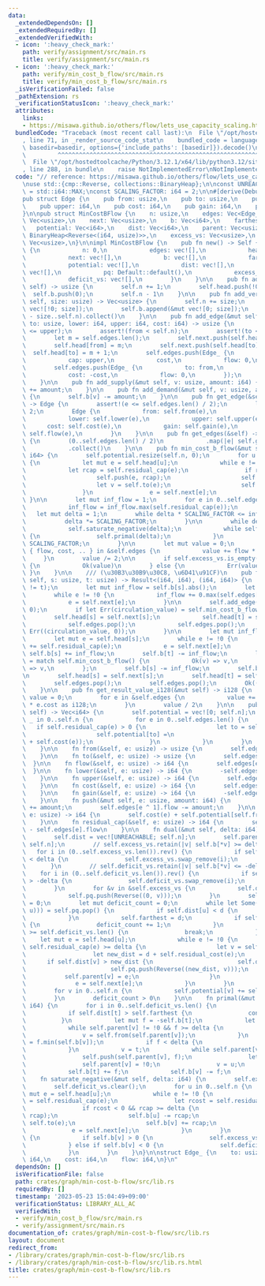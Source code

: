 ```yaml
---
data:
  _extendedDependsOn: []
  _extendedRequiredBy: []
  _extendedVerifiedWith:
  - icon: ':heavy_check_mark:'
    path: verify/assignment/src/main.rs
    title: verify/assignment/src/main.rs
  - icon: ':heavy_check_mark:'
    path: verify/min_cost_b_flow/src/main.rs
    title: verify/min_cost_b_flow/src/main.rs
  _isVerificationFailed: false
  _pathExtension: rs
  _verificationStatusIcon: ':heavy_check_mark:'
  attributes:
    links:
    - https://misawa.github.io/others/flow/lets_use_capacity_scaling.html
  bundledCode: "Traceback (most recent call last):\n  File \"/opt/hostedtoolcache/Python/3.12.1/x64/lib/python3.12/site-packages/onlinejudge_verify/documentation/build.py\"\
    , line 71, in _render_source_code_stat\n    bundled_code = language.bundle(stat.path,\
    \ basedir=basedir, options={'include_paths': [basedir]}).decode()\n          \
    \         ^^^^^^^^^^^^^^^^^^^^^^^^^^^^^^^^^^^^^^^^^^^^^^^^^^^^^^^^^^^^^^^^^^^^^^^^^^^^^^^^^\n\
    \  File \"/opt/hostedtoolcache/Python/3.12.1/x64/lib/python3.12/site-packages/onlinejudge_verify/languages/rust.py\"\
    , line 288, in bundle\n    raise NotImplementedError\nNotImplementedError\n"
  code: "// reference: https://misawa.github.io/others/flow/lets_use_capacity_scaling.html\n\
    \nuse std::{cmp::Reverse, collections::BinaryHeap};\n\nconst UNREACHABLE: i64\
    \ = std::i64::MAX;\nconst SCALING_FACTOR: i64 = 2;\n\n#[derive(Debug, Clone, Copy)]\n\
    pub struct Edge {\n    pub from: usize,\n    pub to: usize,\n    pub lower: i64,\n\
    \    pub upper: i64,\n    pub cost: i64,\n    pub gain: i64,\n    pub flow: i64,\n\
    }\n\npub struct MinCostBFlow {\n    n: usize,\n    edges: Vec<Edge_>,\n    head:\
    \ Vec<usize>,\n    next: Vec<usize>,\n    b: Vec<i64>,\n    farthest: i64,\n \
    \   potential: Vec<i64>,\n    dist: Vec<i64>,\n    parent: Vec<usize>,\n    pq:\
    \ BinaryHeap<Reverse<(i64, usize)>>,\n    excess_vs: Vec<usize>,\n    deficit_vs:\
    \ Vec<usize>,\n}\n\nimpl MinCostBFlow {\n    pub fn new() -> Self {\n        Self\
    \ {\n            n: 0,\n            edges: vec![],\n            head: vec![],\n\
    \            next: vec![],\n            b: vec![],\n            farthest: 0,\n\
    \            potential: vec![],\n            dist: vec![],\n            parent:\
    \ vec![],\n            pq: Default::default(),\n            excess_vs: vec![],\n\
    \            deficit_vs: vec![],\n        }\n    }\n\n    pub fn add_vertex(&mut\
    \ self) -> usize {\n        self.n += 1;\n        self.head.push(!0);\n      \
    \  self.b.push(0);\n        self.n - 1\n    }\n\n    pub fn add_vertices(&mut\
    \ self, size: usize) -> Vec<usize> {\n        self.n += size;\n        self.head.append(&mut\
    \ vec![!0; size]);\n        self.b.append(&mut vec![0; size]);\n        (self.n\
    \ - size..self.n).collect()\n    }\n\n    pub fn add_edge(&mut self, from: usize,\
    \ to: usize, lower: i64, upper: i64, cost: i64) -> usize {\n        assert!(lower\
    \ <= upper);\n        assert!(from < self.n);\n        assert!(to < self.n);\n\
    \        let m = self.edges.len();\n        self.next.push(self.head[from]);\n\
    \        self.head[from] = m;\n        self.next.push(self.head[to]);\n      \
    \  self.head[to] = m + 1;\n        self.edges.push(Edge_ {\n            to,\n\
    \            cap: upper,\n            cost,\n            flow: 0,\n        });\n\
    \        self.edges.push(Edge_ {\n            to: from,\n            cap: -lower,\n\
    \            cost: -cost,\n            flow: 0,\n        });\n        m / 2\n\
    \    }\n\n    pub fn add_supply(&mut self, v: usize, amount: i64) {\n        self.b[v]\
    \ += amount;\n    }\n\n    pub fn add_demand(&mut self, v: usize, amount: i64)\
    \ {\n        self.b[v] -= amount;\n    }\n\n    pub fn get_edge(&self, e: usize)\
    \ -> Edge {\n        assert!(e <= self.edges.len() / 2);\n        let e = e *\
    \ 2;\n        Edge {\n            from: self.from(e),\n            to: self.to(e),\n\
    \            lower: self.lower(e),\n            upper: self.upper(e),\n      \
    \      cost: self.cost(e),\n            gain: self.gain(e),\n            flow:\
    \ self.flow(e),\n        }\n    }\n\n    pub fn get_edges(&self) -> Vec<Edge>\
    \ {\n        (0..self.edges.len() / 2)\n            .map(|e| self.get_edge(e))\n\
    \            .collect()\n    }\n\n    pub fn min_cost_b_flow(&mut self) -> Result<i64,\
    \ i64> {\n        self.potential.resize(self.n, 0);\n        for u in 0..self.n\
    \ {\n            let mut e = self.head[u];\n            while e != !0 {\n    \
    \            let rcap = self.residual_cap(e);\n                if rcap < 0 {\n\
    \                    self.push(e, rcap);\n                    self.b[u] -= rcap;\n\
    \                    let v = self.to(e);\n                    self.b[v] += rcap;\n\
    \                }\n                e = self.next[e];\n            }\n       \
    \ }\n\n        let mut inf_flow = 1;\n        for e in 0..self.edges.len() {\n\
    \            inf_flow = inf_flow.max(self.residual_cap(e));\n        }\n     \
    \   let mut delta = 1;\n        while delta * SCALING_FACTOR <= inf_flow {\n \
    \           delta *= SCALING_FACTOR;\n        }\n\n        while delta > 0 {\n\
    \            self.saturate_negative(delta);\n            while self.dual(delta)\
    \ {\n                self.primal(delta);\n            }\n            delta /=\
    \ SCALING_FACTOR;\n        }\n\n        let mut value = 0;\n        for Edge_\
    \ { flow, cost, .. } in &self.edges {\n            value += flow * cost;\n   \
    \     }\n        value /= 2;\n\n        if self.excess_vs.is_empty() && self.deficit_vs.is_empty()\
    \ {\n            Ok(value)\n        } else {\n            Err(value)\n       \
    \ }\n    }\n\n    /// (\u30B3\u30B9\u30C8, \u6D41\u91CF)\n    pub fn min_cost_flow(&mut\
    \ self, s: usize, t: usize) -> Result<(i64, i64), (i64, i64)> {\n        assert!(s\
    \ != t);\n        let mut inf_flow = self.b[s].abs();\n        let mut e = self.head[s];\n\
    \        while e != !0 {\n            inf_flow += 0.max(self.edges[e].cap);\n\
    \            e = self.next[e];\n        }\n\n        self.add_edge(t, s, 0, inf_flow,\
    \ 0);\n        if let Err(circulation_value) = self.min_cost_b_flow() {\n    \
    \        self.head[s] = self.next[s];\n            self.head[t] = self.next[t];\n\
    \            self.edges.pop();\n            self.edges.pop();\n            return\
    \ Err((circulation_value, 0));\n        }\n\n        let mut inf_flow = self.b[s].abs();\n\
    \        let mut e = self.head[s];\n        while e != !0 {\n            inf_flow\
    \ += self.residual_cap(e);\n            e = self.next[e];\n        }\n       \
    \ self.b[s] += inf_flow;\n        self.b[t] -= inf_flow;\n        let mf_value\
    \ = match self.min_cost_b_flow() {\n            Ok(v) => v,\n            Err(v)\
    \ => v,\n        };\n        self.b[s] -= inf_flow;\n        self.b[t] += inf_flow;\n\
    \n        self.head[s] = self.next[s];\n        self.head[t] = self.next[t];\n\
    \        self.edges.pop();\n        self.edges.pop();\n        Ok((mf_value, self.b[t]))\n\
    \    }\n\n    pub fn get_result_value_i128(&mut self) -> i128 {\n        let mut\
    \ value = 0;\n        for e in &self.edges {\n            value += e.flow as i128\
    \ * e.cost as i128;\n        }\n        value / 2\n    }\n\n    pub fn get_potential(&mut\
    \ self) -> Vec<i64> {\n        self.potential = vec![0; self.n];\n        for\
    \ _ in 0..self.n {\n            for e in 0..self.edges.len() {\n             \
    \   if self.residual_cap(e) > 0 {\n                    let to = self.to(e);\n\
    \                    self.potential[to] =\n                        self.potential[to].min(self.potential[self.from(e)]\
    \ + self.cost(e));\n                }\n            }\n        }\n        self.potential.clone()\n\
    \    }\n\n    fn from(&self, e: usize) -> usize {\n        self.edges[e ^ 1].to\n\
    \    }\n\n    fn to(&self, e: usize) -> usize {\n        self.edges[e].to\n  \
    \  }\n\n    fn flow(&self, e: usize) -> i64 {\n        self.edges[e].flow\n  \
    \  }\n\n    fn lower(&self, e: usize) -> i64 {\n        -self.edges[e ^ 1].cap\n\
    \    }\n\n    fn upper(&self, e: usize) -> i64 {\n        self.edges[e].cap\n\
    \    }\n\n    fn cost(&self, e: usize) -> i64 {\n        self.edges[e].cost\n\
    \    }\n\n    fn gain(&self, e: usize) -> i64 {\n        -self.edges[e].cost\n\
    \    }\n\n    fn push(&mut self, e: usize, amount: i64) {\n        self.edges[e].flow\
    \ += amount;\n        self.edges[e ^ 1].flow -= amount;\n    }\n\n    fn residual_cost(&self,\
    \ e: usize) -> i64 {\n        self.cost(e) + self.potential[self.from(e)] - self.potential[self.to(e)]\n\
    \    }\n\n    fn residual_cap(&self, e: usize) -> i64 {\n        self.edges[e].cap\
    \ - self.edges[e].flow\n    }\n\n    fn dual(&mut self, delta: i64) -> bool {\n\
    \        self.dist = vec![UNREACHABLE; self.n];\n        self.parent = vec![!0;\
    \ self.n];\n        // self.excess_vs.retain(|v| self.b[*v] >= delta);\n     \
    \   for i in (0..self.excess_vs.len()).rev() {\n            if self.b[self.excess_vs[i]]\
    \ < delta {\n                self.excess_vs.swap_remove(i);\n            }\n \
    \       }\n        // self.deficit_vs.retain(|v| self.b[*v] <= -delta);\n    \
    \    for i in (0..self.deficit_vs.len()).rev() {\n            if self.b[self.deficit_vs[i]]\
    \ > -delta {\n                self.deficit_vs.swap_remove(i);\n            }\n\
    \        }\n        for &v in &self.excess_vs {\n            self.dist[v] = 0;\n\
    \            self.pq.push(Reverse((0, v)));\n        }\n        self.farthest\
    \ = 0;\n        let mut deficit_count = 0;\n        while let Some(Reverse((d,\
    \ u))) = self.pq.pop() {\n            if self.dist[u] < d {\n                continue;\n\
    \            }\n            self.farthest = d;\n            if self.b[u] <= -delta\
    \ {\n                deficit_count += 1;\n            }\n            if deficit_count\
    \ >= self.deficit_vs.len() {\n                break;\n            }\n        \
    \    let mut e = self.head[u];\n            while e != !0 {\n                if\
    \ self.residual_cap(e) >= delta {\n                    let v = self.to(e);\n \
    \                   let new_dist = d + self.residual_cost(e);\n              \
    \      if self.dist[v] > new_dist {\n                        self.dist[v] = new_dist;\n\
    \                        self.pq.push(Reverse((new_dist, v)));\n             \
    \           self.parent[v] = e;\n                    }\n                }\n  \
    \              e = self.next[e];\n            }\n        }\n        self.pq.clear();\n\
    \        for v in 0..self.n {\n            self.potential[v] += self.dist[v].min(self.farthest);\n\
    \        }\n        deficit_count > 0\n    }\n\n    fn primal(&mut self, delta:\
    \ i64) {\n        for i in 0..self.deficit_vs.len() {\n            let t = self.deficit_vs[i];\n\
    \            if self.dist[t] > self.farthest {\n                continue;\n  \
    \          }\n            let mut f = -self.b[t];\n            let mut v = t;\n\
    \            while self.parent[v] != !0 && f >= delta {\n                f = f.min(self.residual_cap(self.parent[v]));\n\
    \                v = self.from(self.parent[v]);\n            }\n            f\
    \ = f.min(self.b[v]);\n            if f < delta {\n                continue;\n\
    \            }\n            v = t;\n            while self.parent[v] != !0 {\n\
    \                self.push(self.parent[v], f);\n                let u = self.from(self.parent[v]);\n\
    \                self.parent[v] = !0;\n                v = u;\n            }\n\
    \            self.b[t] += f;\n            self.b[v] -= f;\n        }\n    }\n\n\
    \    fn saturate_negative(&mut self, delta: i64) {\n        self.excess_vs.clear();\n\
    \        self.deficit_vs.clear();\n        for u in 0..self.n {\n            let\
    \ mut e = self.head[u];\n            while e != !0 {\n                let rcap\
    \ = self.residual_cap(e);\n                let rcost = self.residual_cost(e);\n\
    \                if rcost < 0 && rcap >= delta {\n                    self.push(e,\
    \ rcap);\n                    self.b[u] -= rcap;\n                    let v =\
    \ self.to(e);\n                    self.b[v] += rcap;\n                }\n   \
    \             e = self.next[e];\n            }\n        }\n        for v in 0..self.n\
    \ {\n            if self.b[v] > 0 {\n                self.excess_vs.push(v);\n\
    \            } else if self.b[v] < 0 {\n                self.deficit_vs.push(v);\n\
    \            }\n        }\n    }\n}\n\nstruct Edge_ {\n    to: usize,\n    cap:\
    \ i64,\n    cost: i64,\n    flow: i64,\n}\n"
  dependsOn: []
  isVerificationFile: false
  path: crates/graph/min-cost-b-flow/src/lib.rs
  requiredBy: []
  timestamp: '2023-05-23 15:04:49+09:00'
  verificationStatus: LIBRARY_ALL_AC
  verifiedWith:
  - verify/min_cost_b_flow/src/main.rs
  - verify/assignment/src/main.rs
documentation_of: crates/graph/min-cost-b-flow/src/lib.rs
layout: document
redirect_from:
- /library/crates/graph/min-cost-b-flow/src/lib.rs
- /library/crates/graph/min-cost-b-flow/src/lib.rs.html
title: crates/graph/min-cost-b-flow/src/lib.rs
---
```


